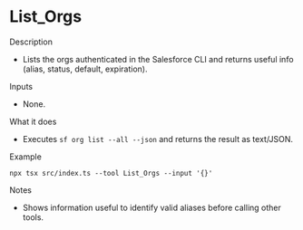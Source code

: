 # List_Orgs

Description
- Lists the orgs authenticated in the Salesforce CLI and returns useful info (alias, status, default, expiration).

Inputs
- None.

What it does
- Executes `sf org list --all --json` and returns the result as text/JSON.

Example
```
npx tsx src/index.ts --tool List_Orgs --input '{}'
```

Notes
- Shows information useful to identify valid aliases before calling other tools.
